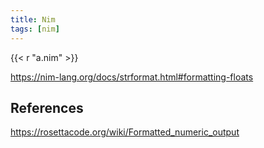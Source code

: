 ```yaml
---
title: Nim
tags: [nim]
---
```


{{< r "a.nim" >}}

<https://nim-lang.org/docs/strformat.html#formatting-floats>

## References

<https://rosettacode.org/wiki/Formatted_numeric_output>
